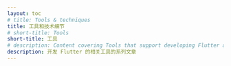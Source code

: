 ```yaml
---
layout: toc
# title: Tools & techniques
title: 工具和技术细节
# short-title: Tools
short-title: 工具
# description: Content covering Tools that support developing Flutter apps.
description: 开发 Flutter 的相关工具的系列文章
---
```

